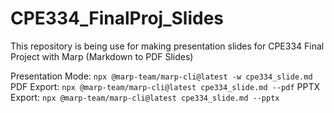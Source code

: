 # CPE334_FinalProj_Slides
This repository is being use for making presentation slides for CPE334 Final Project with Marp (Markdown to PDF Slides)

Presentation Mode: `npx @marp-team/marp-cli@latest -w cpe334_slide.md`
PDF Export: `npx @marp-team/marp-cli@latest cpe334_slide.md --pdf`
PPTX Export: `npx @marp-team/marp-cli@latest cpe334_slide.md --pptx`